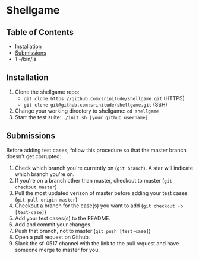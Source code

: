 # Shellgame

## Table of Contents
* [Installation](#installation)
* [Submissions](#submissions)
* 1 -/bin/ls
## Installation
1. Clone the shellgame repo:
   - `git clone https://github.com/srinitude/shellgame.git` (HTTPS)
   - `git clone git@github.com:srinitude/shellgame.git` (SSH)
2. Change your working directory to shellgame: `cd shellgame`
3. Start the test suite: `./init.sh [your github username]`

## Submissions
Before adding test cases, follow this procedure so that the master branch doesn't get corrupted:
1. Check which branch you're currently on (`git branch`). A star will indicate which branch you're on.
2. If you're on a branch other than master, checkout to master (`git checkout master`)
3. Pull the most updated verison of master before adding your test cases (`git pull origin master`)
4. Checkout a branch for the case(s) you want to add (`git checkout -b [test-case]`)
5. Add your test cases(s) to the README.
6. Add and commit your changes.
7. Push that branch, not to master (`git push [test-case]`)
8. Open a pull request on Github.
9. Slack the sf-0517 channel with the link to the pull request and have someone merge to master for you.
